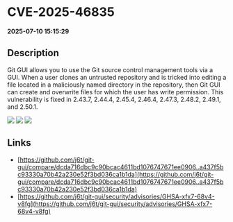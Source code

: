 # CVE-2025-46835

**2025-07-10 15:15:29**

## Description
Git GUI allows you to use the Git source control management tools via a GUI. When a user clones an untrusted repository and is tricked into editing a file located in a maliciously named directory in the repository, then Git GUI can create and overwrite files for which the user has write permission. This vulnerability is fixed in 2.43.7, 2.44.4, 2.45.4, 2.46.4, 2.47.3, 2.48.2, 2.49.1, and 2.50.1.

![](https://img.shields.io/static/v1?label=Score&message=8.5&color=red)
![](https://img.shields.io/static/v1?label=Severity&message=HIGH&color=red)
![](https://img.shields.io/static/v1?label=CWE&message=SQL&color=green)

## Links
- [https://github.com/j6t/git-gui/compare/dcda716dbc9c90bcac4611bd1076747671ee0906..a437f5bc93330a70b42a230e52f3bd036ca1b1da](https://github.com/j6t/git-gui/compare/dcda716dbc9c90bcac4611bd1076747671ee0906..a437f5bc93330a70b42a230e52f3bd036ca1b1da)
- [https://github.com/j6t/git-gui/security/advisories/GHSA-xfx7-68v4-v8fg](https://github.com/j6t/git-gui/security/advisories/GHSA-xfx7-68v4-v8fg)
